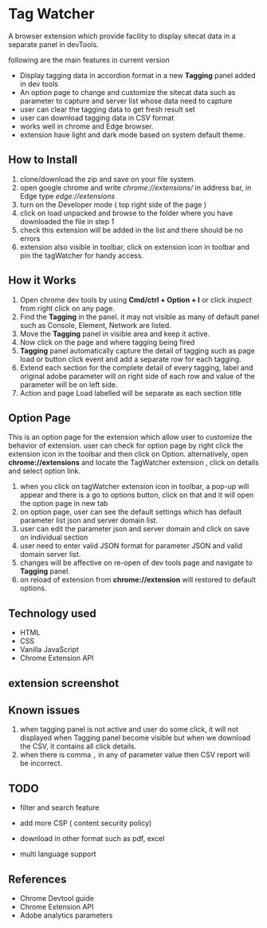# Tag Watcher

A browser extension which provide facility to display sitecat data in a separate panel in devTools.

following are the main features in current version

- Display tagging data in accordion format in a new **Tagging** panel added in dev tools
- An option page to change and customize the sitecat data such as parameter to capture and server list whose data need to capture
- user can clear the tagging data to get fresh result set
- user can download tagging data in CSV format
- works well in chrome and Edge browser.
- extension have light and dark mode based on system default theme.

## How to Install

1. clone/download the zip and save on your file system.
2. open google chrome and write _chrome://extensions/_ in address bar, in Edge type _edge://extensions_
3. turn on the Developer mode ( top right side of the page )
4. click on load unpacked and browse to the folder where you have downloaded the file in step 1
5. check this extension will be added in the list and there should be no errors
6. extension also visible in toolbar, click on extension icon in toolbar and pin the tagWatcher for handy access.

## How it Works

1. Open chrome dev tools by using **Cmd/ctrl + Option + I** or click _inspect_ from right click on any page.
2. Find the **Tagging** in the panel. it may not visible as many of default panel such as Console, Element, Network are listed.
3. Move the **Tagging** panel in visible area and keep it active.
4. Now click on the page and where tagging being fired
5. **Tagging** panel automatically capture the detail of tagging such as page load or button click event and add a separate row for each tagging.
6. Extend each section for the complete detail of every tagging, label and original adobe parameter will on right side of each row and value of the parameter will be on left side.
7. Action and page Load labelled will be separate as each section title

## Option Page

This is an option page for the extension which allow user to customize the behavior of extension. user can check for option page by right click the extension icon in the toolbar and then click on Option. alternatively, open **chrome://extensions** and locate the TagWatcher extension , click on details and select option link.

1. when you click on tagWatcher extension icon in toolbar, a pop-up will appear and there is a go to options button, click on that and it will open the option page in new tab
2. on option page, user can see the default settings which has default parameter list json and server domain list.
3. user can edit the parameter json and server domain and click on save on individual section
4. user need to enter valid JSON format for parameter JSON and valid domain server list.
5. changes will be affective on re-open of dev tools page and navigate to **Tagging** panel.
6. on reload of extension from **chrome://extension** will restored to default options.

## Technology used

- HTML
- CSS
- Vanilla JavaScript
- Chrome Extension API

## extension screenshot

## Known issues

1. when tagging panel is not active and user do some click, it will not displayed when Tagging panel become visible but when we download the CSV, it contains all click details.
2. when there is comma `,` in any of parameter value then CSV report will be incorrect.

## TODO

- filter and search feature

- add more CSP ( content security policy)
- download in other format such as pdf, excel
- multi language support

## References

- Chrome Devtool guide
- Chrome Extension API
- Adobe analytics parameters
